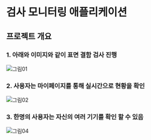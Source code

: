 # 검사 모니터링 애플리케이션

## 프로젝트 개요

### 1. 아래와 이미지와 같이 표면 결함 검사 진행 
![그림01](https://github.com/user-attachments/assets/eecfa3f0-ab27-43ca-9dd8-dc64e077120b)

### 2. 사용자는 마이페이지를 통해 실시간으로 현황을 확인
![그림02](https://github.com/user-attachments/assets/d9fe6a0c-3535-4b15-b8d4-b2614af8d770)

### 3. 한명의 사용자는 자신의 여러 기기를 확인 할 수 있음
![그림04](https://github.com/user-attachments/assets/42bf0a19-22e2-448f-93dd-391a3bbb4751)
